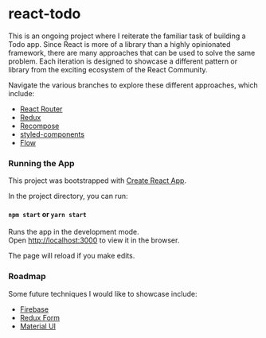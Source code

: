 # react-todo

This is an ongoing project where I reiterate the familiar task of building a Todo app.  Since React is more of a library than a highly opinionated framework, there are many approaches that can be used to solve the same problem.  Each iteration is designed to showcase a different pattern or library from the exciting ecosystem of the React Community.  

Navigate the various branches to explore these different approaches, which include:
 * [React Router](https://reacttraining.com/react-router/)
 * [Redux](http://redux.js.org/)
 * [Recompose](https://github.com/acdlite/recompose)
 * [styled-components](https://www.styled-components.com/docs)
 * [Flow](https://flow.org/en/docs/)

### Running the App

This project was bootstrapped with [Create React App](https://github.com/facebookincubator/create-react-app).

In the project directory, you can run:

#### `npm start` or `yarn start`

Runs the app in the development mode.<br>
Open [http://localhost:3000](http://localhost:3000) to view it in the browser.

The page will reload if you make edits.<br>

### Roadmap
Some future techniques I would like to showcase include:
* [Firebase](https://firebase.google.com/)
* [Redux Form](http://redux-form.com/7.0.3/)
* [Material UI](http://www.material-ui.com/#/)
